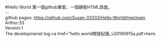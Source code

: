 #Hello World
第一個github專案，一個靜態HTML頁面。
<br>
--<br>
github pages:
<a href="https://github.com/Susan-33333/Hello-World">https://github.com/Susan-33333/Hello-World/tree/main</a><br>
Arthor:33<br>
Version:1<br>
The developmenet log:<a href="hello.world開發紀錄_v20190915a.pdf>here</a>.<br>
